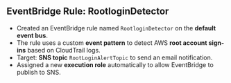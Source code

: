 ## EventBridge Rule: RootloginDetector

- Created an EventBridge rule named `RootloginDetector` on the **default event bus**.
- The rule uses a custom **event pattern** to detect AWS **root account sign-ins** based on CloudTrail logs.
- Target: **SNS topic** `RootLoginAlertTopic` to send an email notification.
- Assigned a new **execution role** automatically to allow EventBridge to publish to SNS.

